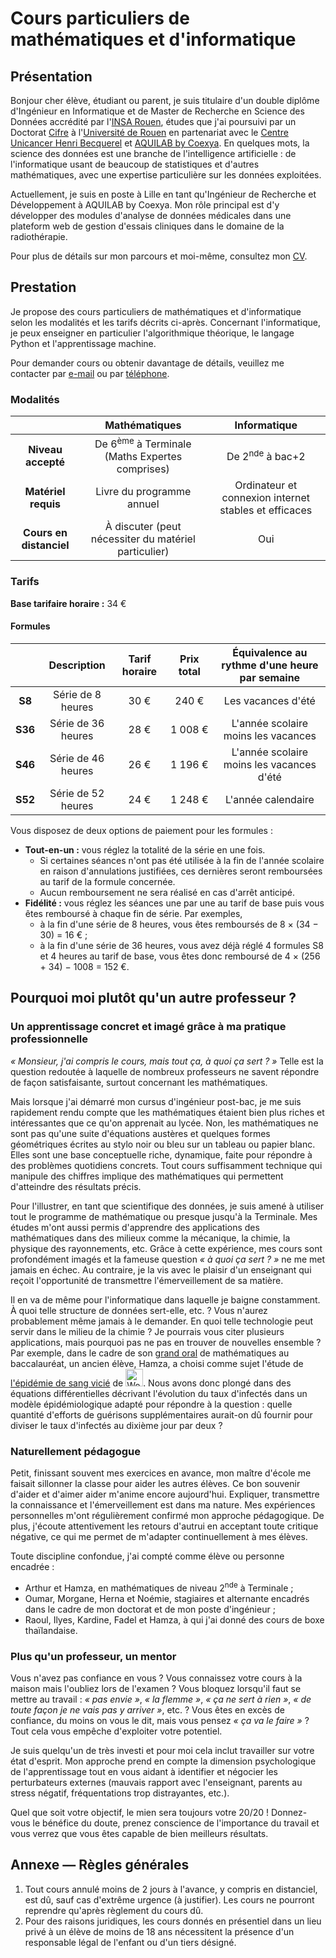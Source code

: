 # Cours particuliers de mathématiques et d'informatique

## Présentation

Bonjour cher élève, étudiant ou parent, je suis titulaire d'un double diplôme d'Ingénieur en Informatique et de Master de Recherche en Science des Données accrédité par l'[INSA Rouen](https://www.insa-rouen.fr/formation/specialites-ingenieurses/informatique-et-technologie-de-linformation), études que j'ai poursuivi par un Doctorat [Cifre](https://www.anrt.asso.fr/fr/le-dispositif-cifre-7844) à l'[Université de Rouen](https://ed-miis.normandie-univ.fr/) en partenariat avec le [Centre Unicancer Henri Becquerel](https://www.becquerel.fr/le-centre/la-recherche/recherche-fondamentale-et-translationnelle/) et [AQUILAB by Coexya](https://www.aquilab.com).
En quelques mots, la science des données est une branche de l'intelligence artificielle : de l'informatique usant de beaucoup de statistiques et d'autres mathématiques, avec une expertise particulière sur les données exploitées.

Actuellement, je suis en poste à Lille en tant qu'Ingénieur de Recherche et Développement à AQUILAB by Coexya.
Mon rôle principal est d'y développer des modules d'analyse de données médicales dans une plateform web de gestion d'essais cliniques dans le domaine de la radiothérapie.

Pour plus de détails sur mon parcours et moi-même, consultez mon [CV](index.md).

## Prestation

Je propose des cours particuliers de mathématiques et d'informatique selon les modalités et les tarifs décrits ci-après.
Concernant l'informatique, je peux enseigner en particulier l'algorithmique théorique, le langage Python et l'apprentissage machine.

Pour demander cours ou obtenir davantage de détails, veuillez me contacter
par <a href="mailto:alexandre.huat@gmail.com?subject=Cours particuliers - Matières - Prénom NOM&body=<Veillez à modifier l'objet du mail en précisant les matières qui vous intéressent ainsi que le nom complet de l'élève potentiel.>\n\n<Renseignez directement vos disponibilités si vous les connaissez bien votre numéro de téléphone.>">e-mail</a>
ou par [téléphone](tel:+33749365848).

### Modalités

|                              |                         Mathématiques                         | Informatique                                          |
|:----------------------------:|:-------------------------------------------------------------:|:----------------------------------------------------:|
|      **Niveau accepté**      |   De 6<sup>ème</sup> à Terminale (Maths Expertes comprises)   | De 2<sup>nde</sup> à bac+2                            |
|     **Matériel requis**      |                   Livre du programme annuel                   | Ordinateur et connexion internet stables et efficaces |
|   **Cours en distanciel**    |     À discuter (peut nécessiter du matériel particulier)      | Oui                                                   |
 
### Tarifs

**Base tarifaire horaire :** 34 €

#### Formules

|   |     Description     | Tarif horaire  |  Prix total  | Équivalence au rythme d'une heure par semaine |
|:--------:|:-------------------:|:--------------:|:------------:|:---------------------------------------------:|
|    **S8**    |  Série de 8 heures  |      30 €      |    240 €     |              Les vacances d'été               |
|   **S36**    | Série de 36 heures  |      28 €      |   1 008 €    |      L'année scolaire moins les vacances      |
|   **S46**    | Série de 46 heures  |      26 €      |   1 196 €    |   L'année scolaire moins les vacances d'été   |
|   **S52**    | Série de 52 heures  |      24 €      |   1 248 €    |              L'année calendaire               |

Vous disposez de deux options de paiement pour les formules :

* **Tout-en-un :** vous réglez la totalité de la série en une fois.
   * Si certaines séances n'ont pas été utilisée à la fin de l'année scolaire en raison d'annulations justifiées, ces dernières seront remboursées au tarif de la formule concernée.
   * Aucun remboursement ne sera réalisé en cas d'arrêt anticipé. 
* **Fidélité :** vous réglez les séances une par une au tarif de base puis vous êtes remboursé à chaque fin de série. Par exemples,
  * à la fin d'une série de 8 heures, vous êtes remboursés de 8 × (34 − 30) = 16 € ;
  * à la fin d'une série de 36 heures, vous avez déjà réglé 4 formules S8 et 4 heures au tarif de base, vous êtes donc remboursé de 4 × (256 + 34) − 1008 = 152 €.

## Pourquoi moi plutôt qu'un autre professeur ?

### Un apprentissage concret et imagé grâce à ma pratique professionnelle

_« Monsieur, j'ai compris le cours, mais tout ça, à quoi ça sert ? »_ Telle est la question redoutée à laquelle de nombreux professeurs ne savent répondre de façon satisfaisante, surtout concernant les mathématiques.

Mais lorsque j'ai démarré mon cursus d'ingénieur post-bac, je me suis rapidement rendu compte que les mathématiques étaient bien plus riches et intéressantes que ce qu'on apprenait au lycée. Non, les mathématiques ne sont pas qu'une suite d'équations austères et quelques formes géométriques écrites au stylo noir ou bleu sur un tableau ou papier blanc. Elles sont une base conceptuelle riche, dynamique, faite pour répondre à des problèmes quotidiens concrets. Tout cours suffisamment technique qui manipule des chiffres implique des mathématiques qui permettent d'atteindre des résultats précis.

Pour l'illustrer, en tant que scientifique des données, je suis amené à utiliser tout le programme de mathématique ou presque jusqu'à la Terminale. Mes études m'ont aussi permis d'apprendre des applications des mathématiques dans des milieux comme la mécanique, la chimie, la physique des rayonnements, etc. Grâce à cette expérience, mes cours sont profondément imagés et la fameuse question _« à quoi ça sert ? »_ ne me met jamais en échec. Au contraire, je la vis avec le plaisir d'un enseignant qui reçoit l'opportunité de transmettre l'émerveillement de sa matière.

Il en va de même pour l'informatique dans laquelle je baigne constamment. À quoi telle structure de données sert-elle, etc. ? Vous n'aurez probablement même jamais à le demander. En quoi telle technologie peut servir dans le milieu de la chimie ? Je pourrais vous citer plusieurs applications, mais pourquoi pas ne pas en trouver de nouvelles ensemble ? Par exemple, dans le cadre de son [grand oral](https://www.education.gouv.fr/reussir-au-lycee/baccalaureat-comment-se-passe-le-grand-oral-100028) de mathématiques au baccalauréat, un ancien élève, Hamza, a choisi comme sujet l'étude de [l'épidémie de sang vicié](https://fr.wikipedia.org/wiki/Incident_du_sang_vicié) de <img src="https://fr.wikipedia.org/wiki/World_of_Warcraft#/media/Fichier:World_of_Warcraft_Logo.png" style="height: 2em" alt="World of Warcraft">. Nous avons donc plongé dans des équations différentielles décrivant l'évolution du taux d'infectés dans un modèle épidémiologique adapté pour répondre à la question : quelle quantité d'efforts de guérisons supplémentaires aurait-on dû fournir pour diviser le taux d'infectés au dixième jour par deux ?

### Naturellement pédagogue

Petit, finissant souvent mes exercices en avance, mon maître d'école me faisait sillonner la classe pour aider les autres élèves. Ce bon souvenir d'aider et d'aimer aider m'anime encore aujourd'hui. Expliquer, transmettre la connaissance et l'émerveillement est dans ma nature. Mes expériences personnelles m'ont régulièrement confirmé mon approche pédagogique. De plus, j'écoute attentivement les retours d'autrui en acceptant toute critique négative, ce qui me permet de m'adapter continuellement à mes élèves.

Toute discipline confondue, j'ai compté comme élève ou personne encadrée :
* Arthur et Hamza, en mathématiques de niveau 2<sup>nde</sup> à Terminale ;
* Oumar, Morgane, Herna et Noémie, stagiaires et alternante encadrés dans le cadre de mon doctorat et de mon poste d'ingénieur ;
* Raoul, Ilyes, Kardine, Fadel et Hamza, à qui j'ai donné des cours de boxe thaïlandaise.

### Plus qu'un professeur, un mentor

Vous n'avez pas confiance en vous ? Vous connaissez votre cours à la maison mais l'oubliez lors de l'examen ? Vous bloquez lorsqu'il faut se mettre au travail : _« pas envie »_, _« la flemme »_, _« ça ne sert à rien »_, _« de toute façon je ne vais pas y arriver »_, etc. ? Vous êtes en excès de confiance, du moins on vous le dit, mais vous pensez _« ça va le faire »_ ? Tout cela vous empêche d'exploiter votre potentiel.

Je suis quelqu'un de très investi et pour moi cela inclut travailler sur votre état d'esprit. Mon approche prend en compte la dimension psychologique de l'apprentissage tout en vous aidant à identifier et négocier les perturbateurs externes (mauvais rapport avec l'enseignant, parents au stress négatif, fréquentations trop distrayantes, etc.).

Quel que soit votre objectif, le mien sera toujours votre 20/20 ! Donnez-vous le bénéfice du doute, prenez conscience de l'importance du travail et vous verrez que vous êtes capable de bien meilleurs résultats.

## Annexe — Règles générales

1. Tout cours annulé moins de 2 jours à l'avance, y compris en distanciel, est dû, sauf cas d'extrême urgence (à justifier). Les cours ne pourront reprendre qu'après règlement du cours dû.
2. Pour des raisons juridiques, les cours donnés en présentiel dans un lieu privé à un élève de moins de 18 ans nécessitent la présence d'un responsable légal de l'enfant ou d'un tiers désigné. 

